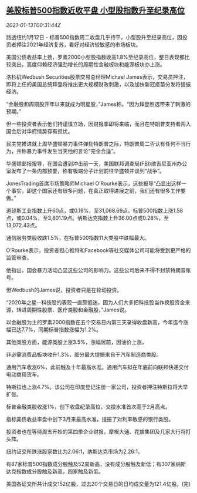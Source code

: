 <!--1610500994000-->
[美股标普500指数近收平盘 小型股指数升至纪录高位](https://cn.reuters.com/article/usa-stock-0112-tues-idCNKBS29I01J)
------

<div><i>2021-01-13T00:31:44Z</i></div><p>路透纽约1月12日 - 标普500指数周二收盘几乎持平，小型股升至纪录高位，因投资者押注2021年经济复苏，看好对经济较敏感的市场板块。</p><p>美国公债收益率上扬，罗素2000小型股指数收高1.8%至纪录高位，整日表现都比较突出，高度仰赖经济强劲增长的周期性金融板块和能源板块亦上涨。</p><p>洛杉矶Wedbush Securities股票交易总经理Michael James表示，交易员押注，即将上任的美国总统拜登将推出更大规模财政刺激，以及加快新冠疫苗分发将提振经济。</p><p>“金融股和周期股开年以来就成为明星股，”James称。“因为拜登胜选带来了刺激的预期。”</p><p>但一些投资者表示他们持谨慎立场，因财报季即将来临，而且在特朗普支持者闯入国会后对华府情势存有担忧。</p><p>民主党推进就上周华盛顿暴力事件弹劾特朗普之际，特朗普周二否认有任何不当行为，并称暴力事件发生当天他的言论“完全合适”。</p><p>华盛顿邮报报导，在国会遭到冲击前一天，美国联邦调查局(FBI)维吉尼亚州办公室发布了一条内部预警，称有极端分子计划前往华盛顿并谈到“战争”。</p><p>JonesTrading首席市场策略师Michael O’Rourke表示，这些报导“凸显出这样一个事实，即这个国家还有很多问题，在真正取得进展之前，我们还有很多工作要做。”</p><p>道琼斯工业指数上升60点，或0.19%，至31,068.69点。标普500指数上涨1.58点，或0.04%，至3,801.19点。纳斯达克指数上升36.00点或0.28%，至13,072.43点。</p><p>通信服务类股收跌1.5%，在标普500指数11大类股中跌幅最大。</p><p>O’Rourke表示，投资者担心推特和Facebook等社交媒体公司可能将受到更严格的监管审查。</p><p>他指出，国会暴力活动凸显这些公司的影响力。这些公司后来不得不封禁特朗普账号。</p><p>但Wedbush的James说，投资者只是在轮动投资。</p><p>“2020年之星--科技股的表现一直颇低迷，因为人们大多把科技股当作换股资金来源，转进周期性股票、医疗类股和金融股，”James说。</p><p>以金融股为主的罗素2000指数在五个交易日内第三天录得收盘新高，今年迄今涨幅已达7.7%，同期标普指数涨幅为1.2%。</p><p>其他类股方面，能源类股上涨3.5%，涨幅居前，因油价上涨。</p><p>非必需消费品板块收升1.3%，部分最大提振来自于汽车制造商类股。</p><p>通用汽车收涨6%，此前触及十年最高水准。通用汽车拟在年底前向联邦快递交付电动商用货车。</p><p>特斯拉也上涨4.7%。该公司在印度登记注册一家公司，投资者押注特斯拉将大举扩张。</p><p>标普金融类股收涨1%，创下收盘纪录高位，交投水准首次高于2月高点。</p><p>指标美债收益率盘中创下3月来最高水准，提振了对利率敏感的银行类股。</p><p>投资者也在等待周五开始的第四季企业财报，摩根大通、花旗集团及几家大行将打头阵。</p><p>纽约证交所跌涨股家数比为2.06:1，纳斯达克市场为2.26:1。</p><p>有87家标普500指数成分股触及52周新高，没有成分股触及新低；有307家纳斯达克指数成分股触及新高，四家触及新低。</p><p>美国各证交所共计成交152亿股，过去20个交易日的日均成交量为121.4亿股。(完)</p>
